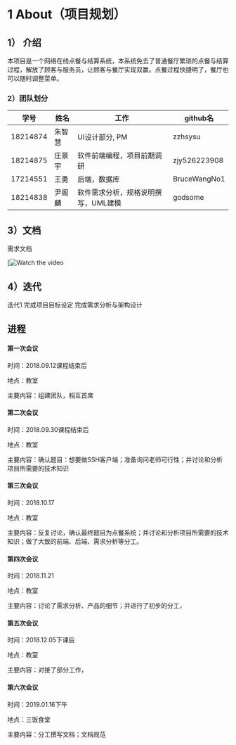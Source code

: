 # 1 About（项目规划）

## 1）	介绍

本项目是一个网络在线点餐与结算系统，本系统免去了普通餐厅繁琐的点餐与结算过程，解放了顾客与服务员，让顾客与餐厅实现双赢。点餐过程快捷明了，餐厅也可以随时调整菜单。
### 2）团队划分


| 学号     | 姓名   | 工作                                | github名     |
| -------- | ------ | ----------------------------------- | ------------ |
| 18214874 | 朱智慧 | UI设计部分, PM                      | zzhsysu      |
| 18214875 | 庄景宇 | 软件前端编程，项目前期调研          | zjy526223908 |
| 17214551 | 王勇   | 后端，数据库                        | BruceWangNo1 |
| 18214838 | 尹阁麟 | 软件需求分析，规格说明撰写，UML建模 | godsome      |

## 3）文档

需求文档

[![Watch the video]()

## 4）迭代

迭代1
完成项目目标设定
完成需求分析与架构设计


## 进程

#### 第一次会议

时间：2018.09.12课程结束后

地点：教室

主要内容：组建团队，相互首席

#### 第二次会议

时间：2018.09.30课程结束后

地点：教室

主要内容：确认题目：想要做SSH客户端；准备询问老师可行性；并讨论和分析项目所需要的技术知识

#### 第三次会议

时间：2018.10.17

地点：教室

主要内容：反复讨论，确认最终题目为点餐系统；并讨论和分析项目所需要的技术知识；做了大致的前端、后端、需求分析等分工。

#### 第四次会议

时间：2018.11.21

地点：教室

主要内容：讨论了需求分析、产品的细节；并进行了初步的分工，

#### 第五次会议

时间：2018.12.05下课后

地点：教室

主要内容：对接了部分工作，

#### 第六次会议

时间：2019.01.16下午

地点：三饭食堂

主要内容：分工撰写文档；文档规范
